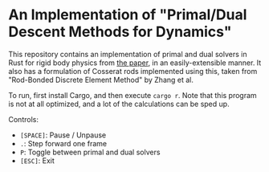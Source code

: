 # An Implementation of "Primal/Dual Descent Methods for Dynamics"

This repository contains an implementation of primal and dual solvers in Rust for rigid body physics from [the paper](https://mmacklin.com/primaldual.pdf), in an easily-extensible manner. It also has a formulation of Cosserat rods implemented using this, taken from "Rod-Bonded Discrete Element Method" by Zhang et al.

To run, first install Cargo, and then execute `cargo r`. Note that this program is not at all optimized, and a lot of the calculations can be sped up.

Controls:
* `[SPACE]`: Pause / Unpause
* `.`: Step forward one frame
* `P`: Toggle between primal and dual solvers
* `[ESC]`: Exit
